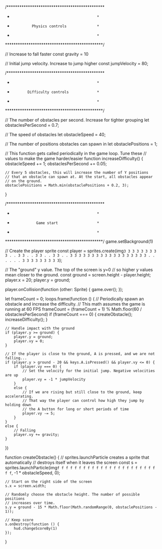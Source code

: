 /**********************************************
 *                                            *
 *              Physics controls              *
 *                                            *
 **********************************************/

// Increase to fall faster
const gravity = 10

// Initial jump velocity. Increase to jump higher
const jumpVelocity = 80;


/**********************************************
 *                                            *
 *            Difficulty controls             *
 *                                            *
 **********************************************/

// The number of obstacles per second. Increase for tighter grouping
let obstaclesPerSecond = 0.7;

// The speed of obstacles
let obstacleSpeed = 40;

// The number of positions obstacles can spawn in
let obstaclePositions = 1;

// This function gets called periodically in the game loop. Tune these
// values to make the game harder/easier
function increaseDifficulty() {
    obstacleSpeed += 1;
    obstaclesPerSecond += 0.05;

    // Every 5 obstacles, this will increase the number of Y positions
    // that an obstacle can spawn at. At the start, all obstacles appear
    // on the ground.
    obstaclePositions = Math.min(obstaclePositions + 0.2, 3);
}


/**********************************************
 *                                            *
 *                Game start                  *
 *                                            *
 **********************************************/
game.setBackground(1)

// Create the player sprite
const player = sprites.create(img`
    3 3 3 3 3 3 3 3
    3 . . 3 3 . . 3
    3 . . 3 3 . . 3
    3 3 3 3 3 3 3 3
    3 3 3 3 3 3 3 3
    3 . . . . . . 3
    3 3 3 3 3 3 3 3
`);

// The "ground" y value. The top of the screen is y=0
// so higher y values mean closer to the ground.
const ground = screen.height - player.height;
player.x = 20;
player.y = ground;

player.onCollision(function (other: Sprite) {
    game.over();
});


let frameCount = 0;
loops.frame(function () {
    // Periodically spawn an obstacle and increase the difficulty.
    // This math assumes the game is running at 60 FPS
    frameCount = (frameCount + 1) % Math.floor(60 / obstaclesPerSecond)
    if (frameCount === 0) {
        createObstacle();
        increaseDifficulty();
    }

    // Handle impact with the ground
    if (player.y >= ground) {
        player.y = ground;
        player.vy = 0;
    }

    // If the player is close to the ground, A is pressed, and we are not falling...
    if (player.y > ground - 20 && keys.A.isPressed() && player.vy <= 0) {
        if (player.vy === 0) {
            // Set the velocity for the initial jump. Negative velocities are up
            player.vy = -1 * jumpVelocity
        }
        else {
            // If we are rising but still close to the ground, keep accelerating.
            // That way the player can control how high they jump by holding down
            // the A button for long or short periods of time
            player.vy -= 5;
        }
    }
    else {
        // Falling
        player.vy += gravity;
    }
})

function createObstacle() {
    // sprites.launchParticle creates a sprite that automatically
    // destroys itself when it leaves the screen
    const s = sprites.launchParticle(img`
        f f f f f
        f f f f f
        f f f f f
        f f f f f
        f f f f f
        `,
        -1 * obstacleSpeed, 0);

    // Start on the right side of the screen
    s.x = screen.width;

    // Randomly choose the obstacle height. The number of possible positions
    // increases over time.
    s.y = ground - 15 * Math.floor(Math.randomRange(0, obstaclePositions - 1));

    // Keep score
    s.onDestroy(function () {
        hud.changeScoreBy(1)
    });
}